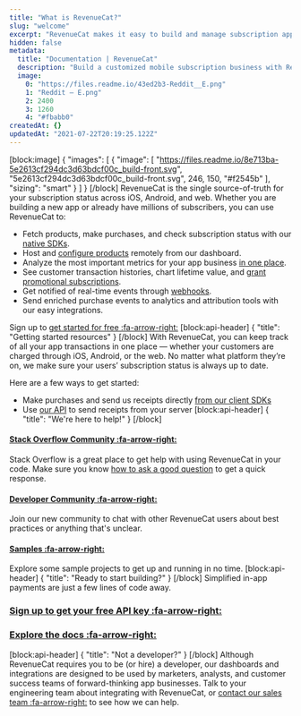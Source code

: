 ```yaml
---
title: "What is RevenueCat?"
slug: "welcome"
excerpt: "RevenueCat makes it easy to build and manage subscription apps on any platform"
hidden: false
metadata: 
  title: "Documentation | RevenueCat"
  description: "Build a customized mobile subscription business with RevenueCat. We do the heavy lifting of normalizing subscribers from any source and maintain a single source of truth for subscription status, so you can get back to building your app."
  image: 
    0: "https://files.readme.io/43ed2b3-Reddit__E.png"
    1: "Reddit – E.png"
    2: 2400
    3: 1260
    4: "#fbabb0"
createdAt: {}
updatedAt: "2021-07-22T20:19:25.122Z"
---
```

[block:image]
{
  "images": [
    {
      "image": [
        "https://files.readme.io/8e713ba-5e2613cf294dc3d63bdcf00c_build-front.svg",
        "5e2613cf294dc3d63bdcf00c_build-front.svg",
        246,
        150,
        "#f2545b"
      ],
      "sizing": "smart"
    }
  ]
}
[/block]
RevenueCat is the single source-of-truth for your subscription status across iOS, Android, and web. Whether you are building a new app or already have millions of subscribers, you can use RevenueCat to:

  * Fetch products, make purchases, and check subscription status with our [native SDKs](doc:installation). 
  * Host and [configure products](doc:entitlements) remotely from our dashboard. 
  * Analyze the most important metrics for your app business [in one place](doc:charts).
  * See customer transaction histories, chart lifetime value, and [grant promotional subscriptions](doc:customers).
  * Get notified of real-time events through [webhooks](doc:webhooks).
  * Send enriched purchase events to analytics and attribution tools with our easy integrations.

Sign up to [get started for free :fa-arrow-right:](https://app.revenuecat.com/signup)
[block:api-header]
{
  "title": "Getting started resources"
}
[/block]
With RevenueCat, you can keep track of all your app transactions in one place — whether your customers are charged through iOS, Android, or the web. No matter what platform they’re on, we make sure your users’ subscription status is always up to date.

Here are a few ways to get started:

  * Make purchases and send us receipts directly [from our client SDKs](doc:getting-started-1)
  * Use [our API](https://docs.revenuecat.com/reference) to send receipts from your server
[block:api-header]
{
  "title": "We're here to help!"
}
[/block]
#### **[Stack Overflow Community :fa-arrow-right:](https://stackoverflow.com/questions/tagged/revenuecat)**
Stack Overflow is a great place to get help with using RevenueCat in your code. Make sure you know [how to ask a good question](http://stackoverflow.com/help/how-to-ask) to get a quick response.

#### **[Developer Community :fa-arrow-right:](https://community.revenuecat.com)**
Join our new community to chat with other RevenueCat users about best practices or anything that's unclear.

#### **[Samples :fa-arrow-right:](doc:sample-apps)**
Explore some sample projects to get up and running in no time.
[block:api-header]
{
  "title": "Ready to start building?"
}
[/block]
Simplified in-app payments are just a few lines of code away.

### **[Sign up to get your free API key :fa-arrow-right:](https://app.revenuecat.com/signup)**

### **[Explore the docs :fa-arrow-right:](doc:getting-started-1)**
[block:api-header]
{
  "title": "Not a developer?"
}
[/block]
Although RevenueCat requires you to be (or hire) a developer, our dashboards and integrations are designed to be used by marketers, analysts, and customer success teams of forward-thinking app businesses. Talk to your engineering team about integrating with RevenueCat, or [contact our sales team :fa-arrow-right:](https://www.revenuecat.com/contact) to see how we can help.